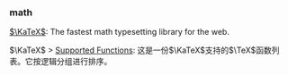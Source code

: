 ### math

[$\KaTeX$](https://katex.org/): The fastest math typesetting library for the web.

$\KaTeX$ > [Supported Functions](https://katex.org/docs/supported.html): 这是一份$\KaTeX$支持的$\TeX$函数列表。它按逻辑分组进行排序。
